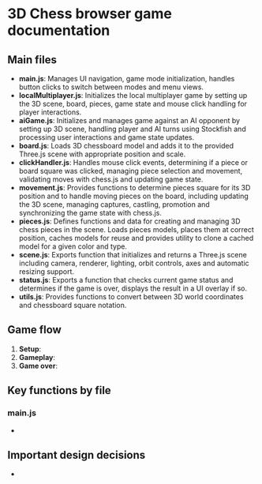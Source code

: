 # 3D Chess browser game documentation

## Main files
- **main.js**: Manages UI navigation, game mode initialization, handles button clicks to switch between modes and menu views.
- **localMultiplayer.js**: Initializes the local multiplayer game by setting up the 3D scene, board, pieces, game state and mouse click handling for player interactions.
- **aiGame.js**: Initializes and manages game against an AI opponent by setting up 3D scene, handling player and AI turns using Stockfish and processing user interactions and game state updates.
- **board.js**: Loads 3D chessboard model and adds it to the provided Three.js scene with appropriate position and scale.
- **clickHandler.js**: Handles mouse click events, determining if a piece or board square was clicked, managing piece selection and movement, validating moves with chess.js and updating game state.
- **movement.js**: Provides functions to determine pieces square for its 3D position and to handle moving pieces on the board, including updating the 3D scene, managing captures, castling, promotion and synchronizing the game state with chess.js.
- **pieces.js**: Defines functions and data for creating and managing 3D chess pieces in the scene. Loads pieces models, places them at correct position, caches models for reuse and provides utility to clone a cached model for a given color and type.
- **scene.js**: Exports function that initializes and returns a Three.js scene including camera, renderer, lighting, orbit controls, axes and automatic resizing support.
- **status.js**: Exports a function that checks current game status and determines if the game is over, displays the result in a UI overlay if so.
- **utils.js**: Provides functions to convert between 3D world coordinates and chessboard square notation.

## Game flow

1. **Setup**: 
2. **Gameplay**:
3. **Game over**:

## Key functions by file

### main.js
- 

## Important design decisions
- 